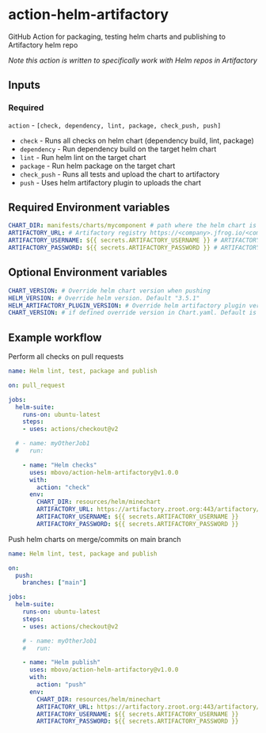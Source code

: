 # action-helm-artifactory

GitHub Action for packaging, testing helm charts and publishing to Artifactory helm repo

_Note this action is written to specifically work with Helm repos in Artifactory_

## Inputs

### Required

`action` - `[check, dependency, lint, package, check_push, push]`

- `check` - Runs all checks on helm chart (dependency build, lint, package)
- `dependency` - Run dependency build on the target helm chart
- `lint` - Run helm lint on the target chart
- `package` - Run helm package on the target chart
- `check_push` - Runs all tests and upload the chart to artifactory
- `push` - Uses helm artifactory plugin to uploads the chart

## Required Environment variables

```yaml
CHART_DIR: manifests/charts/mycomponent # path where the helm chart is located
ARTIFACTORY_URL: # Artifactory registry https://<company>.jfrog.io/<company>
ARTIFACTORY_USERNAME: ${{ secrets.ARTIFACTORY_USERNAME }} # ARTIFACTORY_USERNAME (Artifactory username) must be set in GitHub Repo secrets
ARTIFACTORY_PASSWORD: ${{ secrets.ARTIFACTORY_PASSWORD }} # ARTIFACTORY_PASSWORD (Artifactory api key) must be set in GitHub Repo secrets
```

## Optional Environment variables

```yaml
CHART_VERSION: # Override helm chart version when pushing
HELM_VERSION: # Override helm version. Default "3.5.1"
HELM_ARTIFACTORY_PLUGIN_VERSION: # Override helm artifactory plugin version. Default "v1.0.2"
CHART_VERSION: # if defined override version in Chart.yaml. Default is unset
```

## Example workflow

Perform all checks on pull requests

```yaml
name: Helm lint, test, package and publish

on: pull_request

jobs:
  helm-suite:
    runs-on: ubuntu-latest
    steps:
    - uses: actions/checkout@v2

  # - name: myOtherJob1
  #   run:

    - name: "Helm checks"
      uses: mbovo/action-helm-artifactory@v1.0.0
      with:
        action: "check"
      env:
        CHART_DIR: resources/helm/minechart
        ARTIFACTORY_URL: https://artifactory.zroot.org:443/artifactory/helm-local/
        ARTIFACTORY_USERNAME: ${{ secrets.ARTIFACTORY_USERNAME }}
        ARTIFACTORY_PASSWORD: ${{ secrets.ARTIFACTORY_PASSWORD }}
```

Push helm charts on merge/commits on main branch

```yaml
name: Helm lint, test, package and publish

on:
  push:
    branches: ["main"]

jobs:
  helm-suite:
    runs-on: ubuntu-latest
    steps:
    - uses: actions/checkout@v2

    # - name: myOtherJob1
    #   run:

    - name: "Helm publish"
      uses: mbovo/action-helm-artifactory@v1.0.0
      with:
        action: "push"
      env:
        CHART_DIR: resources/helm/minechart
        ARTIFACTORY_URL: https://artifactory.zroot.org:443/artifactory/helm-local/
        ARTIFACTORY_USERNAME: ${{ secrets.ARTIFACTORY_USERNAME }}
        ARTIFACTORY_PASSWORD: ${{ secrets.ARTIFACTORY_PASSWORD }}
```
